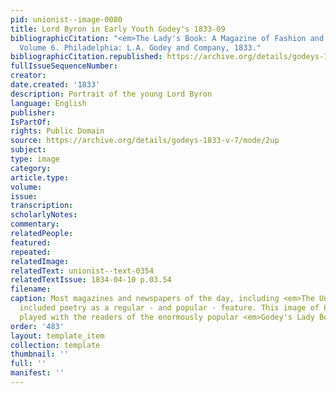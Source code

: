 ```yaml
---
pid: unionist--image-0080
title: Lord Byron in Early Youth Godey's 1833-09
bibliographicCitation: "<em>The Lady's Book: A Magazine of Fashion and the Arts</em>.
  Volume 6. Philadelphia: L.A. Godey and Company, 1833."
bibliographicCitation.republished: https://archive.org/details/godeys-1833-v-7/mode/2up
fullIssueSequenceNumber: 
creator: 
date.created: '1833'
description: Portrait of the young Lord Byron
language: English
publisher: 
IsPartOf: 
rights: Public Domain
source: https://archive.org/details/godeys-1833-v-7/mode/2up
subject: 
type: image
category: 
article.type: 
volume: 
issue: 
transcription: 
scholarlyNotes: 
commentary: 
relatedPeople: 
featured: 
repeated: 
relatedImage: 
relatedText: unionist--text-0354
relatedTextIssue: 1834-04-10 p.03.54
filename: 
caption: Most magazines and newspapers of the day, including <em>The Unionist</em>
  included poetry as a regular - and popular - feature. This image of Lord Byron clearly
  played with the readers of the enormously popular <em>Godey's Lady Book</em>.
order: '483'
layout: template_item
collection: template
thumbnail: ''
full: ''
manifest: ''
---
```

